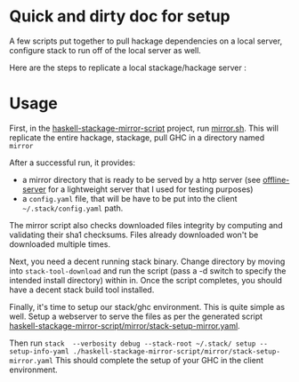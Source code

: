 Quick and dirty doc for setup
=============================
A few scripts put together to pull hackage dependencies on a local server, configure stack to run off of the local server as well.

Here are the steps to replicate a local stackage/hackage server :

Usage
=====
First, in the [haskell-stackage-mirror-script](haskell-stackage-mirror-script) project, run [mirror.sh](haskell-stackage-mirror-script/mirror.sh). This will replicate the entire hackage, stackage, pull GHC in a directory named `mirror`

After a successful run, it provides:
* a mirror directory that is ready to be served by a http server (see [offline-server](offline-server) for a lightweight server that I used for testing purposes)
* a `config.yaml` file, that will be have to be put into the client `~/.stack/config.yaml` path.

The mirror script also checks downloaded files integrity by computing and validating their sha1 checksums. Files already downloaded won't be downloaded multiple times.

Next, you need a decent running stack binary. Change directory by moving into `stack-tool-download` and run the script (pass a -d switch to specify the intended install directory) within in. Once the script completes, you should have a decent stack build tool installed.

Finally, it's time to setup our stack/ghc environment. This is quite simple as well. Setup a webserver to serve the files as per the generated script [haskell-stackage-mirror-script/mirror/stack-setup-mirror.yaml](haskell-stackage-mirror-script/mirror/stack-setup-mirror.yaml). 

Then run `stack  --verbosity debug --stack-root ~/.stack/ setup --setup-info-yaml ./haskell-stackage-mirror-script/mirror/stack-setup-mirror.yaml` This should complete the setup of your GHC in the client environment.

